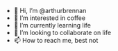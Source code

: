 - 👋 Hi, I’m @arthurbrennan
- 👀 I’m interested in coffee
- 🌱 I’m currently learning life
- 💞️ I’m looking to collaborate on life
- 📫 How to reach me, best not

<!---
arthurbrennan/arthurbrennan is a ✨ special ✨ repository because its `README.md` (this file) appears on your GitHub profile.
You can click the Preview link to take a look at your changes.
--->
